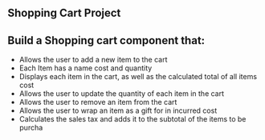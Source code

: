 ## Shopping Cart Project


## Build a Shopping cart component that: 

- Allows the user to add a new item to the cart
- Each Item has a name cost and quantity
- Displays each item in the cart, as well as the calculated total of all items cost
- Allows the user to update the quantity of each item in the cart
- Allows the user to remove an item from the cart
- Allows the user to wrap an item as a gift for in incurred cost
- Calculates the sales tax and adds it to the subtotal of the items to be purcha